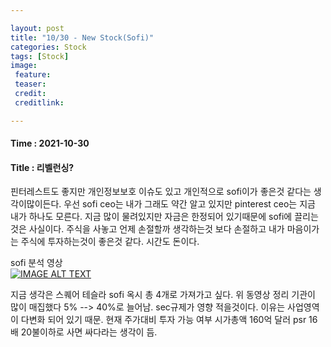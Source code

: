 ```yaml
---

layout: post
title: "10/30 - New Stock(Sofi)"
categories: Stock
tags: [Stock]
image:
 feature: 
 teaser: 
 credit:
 creditlink:

---
```


#### Time : 2021-10-30
#### Title : 리벨런싱?

핀터레스트도 좋지만 개인정보보호 이슈도 있고 개인적으로 sofi이가 좋은것 같다는 생각이많이든다.
우선 sofi ceo는 내가 그래도 약간 알고 있지만 pinterest ceo는 지금 내가 하나도 모른다.
지금 많이 물려있지만 자금은 한정되어 있기때문에 sofi에 끌리는것은 사실이다.
주식을 사놓고 언제 손절할까 생각하는것 보다 손절하고 내가 마음이가는 주식에 투자하는것이 좋은것 같다.
시간도 돈이다.

sofi 분석 영상<br>
[![IMAGE ALT TEXT](https://img.youtube.com/vi/hK4Hy8et27E/0.jpg)](https://www.youtube.com/watch?v=hK4Hy8et27E "Video Title")

지금 생각은 
스퀘어
테슬라
sofi
옥시 
총 4개로 가져가고 싶다.
위 동영상 정리
기관이 많이 매집했다 5% --> 40%로 늘어남.
sec규제가 영향 적을것이다. 이유는 사업영역이 다변화 되어 있기 때문.
현재 주가대비 투자 가능 여부
시가총액 160억 달러
psr 16배
20불이하로 사면 싸다라는 생각이 듬.



